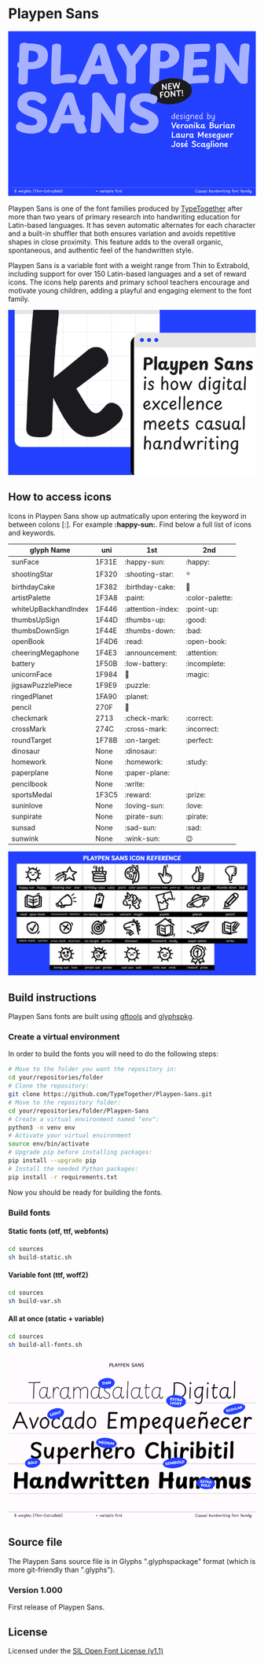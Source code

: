# Playpen Sans

![Hello Playpen Sans](documentation/images/PLAYPEN-SANS-TYPETOGETHER_01.png)

Playpen Sans is one of the font families produced by [TypeTogether](https://type-together.com) after more than two years of primary research into handwriting education for Latin-based languages. It has seven automatic alternates for each character and a built-in shuffler that both ensures variation and avoids repetitive shapes in close proximity. This feature adds to the overall organic, spontaneous, and authentic feel of the handwritten style.

Playpen Sans is a variable font with a weight range from Thin to Extrabold, including support for over 150 Latin-based languages and a set of reward icons. The icons help parents and primary school teachers encourage and motivate young children, adding a playful and engaging element to the font family.

![Playpen Sans](documentation/images/PLAYPEN-SANS-TYPETOGETHER_02.png)

## How to access icons

Icons in Playpen Sans show up autmatically upon entering the keyword in between colons [:]. For example **:happy-sun:**. Find below a full list of icons and keywords.

| glyph Name           | uni | 1st | 2nd|
| --- | --- | --- | --- |
| sunFace              | 1F31E | :happy-sun: | :happy: |
| shootingStar         | 1F320 | :shooting-star: | :star: |
| birthdayCake         | 1F382 | :birthday-cake: | :cake: |
| artistPalette        | 1F3A8 | :paint: | :color-palette: |
| whiteUpBackhandIndex | 1F446 | :attention-index: | :point-up: |
| thumbsUpSign         | 1F44D | :thumbs-up: | :good: |
| thumbsDownSign       | 1F44E | :thumbs-down: | :bad: |
| openBook             | 1F4D6 | :read: | :open-book: |
| cheeringMegaphone    | 1F4E3 | :announcement: | :attention: |
| battery              | 1F50B | :low-battery: | :incomplete: |
| unicornFace          | 1F984 | :unicorn: | :magic: |
| jigsawPuzzlePiece    | 1F9E9 | :puzzle: |  |
| ringedPlanet         | 1FA90 | :planet: |  |
| pencil               | 270F  | :pencil: |  |
| checkmark            | 2713  | :check-mark: | :correct: |
| crossMark            | 274C  | :cross-mark: | :incorrect: |
| roundTarget          | 1F78B | :on-target: | :perfect: |
| dinosaur             | None  | :dinosaur: |  |
| homework             | None  | :homework: | :study: |
| paperplane           | None  | :paper-plane: |  |
| pencilbook           | None  | :write: |  |
| sportsMedal          | 1F3C5 | :reward: | :prize: |
| suninlove            | None  | :loving-sun: | :love: |
| sunpirate            | None  | :pirate-sun: | :pirate: |
| sunsad               | None  | :sad-sun: | :sad: |
| sunwink              | None  | :wink-sun: | :wink: |

![Playpen Sans](documentation/images/PLAYPEN-SANS-TYPETOGETHER_06.png)

## Build instructions

Playpen Sans fonts are built using [gftools](https://github.com/googlefonts/gftools) and [glyphspkg](https://github.com/jenskutilek/glyphspkg).

### Create a virtual environment

In order to build the fonts you will need to do the following steps:

```sh
# Move to the folder you want the repository in:
cd your/repositories/folder
# Clone the repository:
git clone https://github.com/TypeTogether/Playpen-Sans.git
# Move to the repository folder:
cd your/repositories/folder/Playpen-Sans
# Create a virtual environment named "env":
python3 -m venv env
# Activate your virtual environment
source env/bin/activate
# Upgrade pip before installing packages:
pip install --upgrade pip
# Install the needed Python packages:
pip install -r requirements.txt
```

Now you should be ready for building the fonts.

### Build fonts

#### Static fonts (otf, ttf, webfonts)

```sh
cd sources
sh build-static.sh
```

#### Variable font (ttf, woff2)

```sh
cd sources
sh build-var.sh
```

#### All at once (static + variable)

```sh
cd sources
sh build-all-fonts.sh
```

![Playpen Sans](documentation/images/PLAYPEN-SANS-TYPETOGETHER_04.png)


## Source file

The Playpen Sans source file is in Glyphs ".glyphspackage" format (which is more git-friendly than ".glyphs").

### Version 1.000
First release of Playpen Sans.

## License

Licensed under the [SIL Open Font License (v1.1)](https://scripts.sil.org/cms/scripts/page.php?site_id=nrsi&id=OFL)
